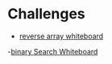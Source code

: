 # Challenges

- [reverse array whiteboard](./reverse_array/reverse_array.png)

-[binary Search Whiteboard](./binary_search/bsearch.png)
